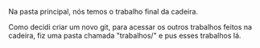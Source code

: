 Na pasta principal, nós temos o trabalho final da cadeira.

Como decidi criar um novo git, para acessar os outros trabalhos feitos na cadeira, fiz uma pasta chamada "trabalhos/" e pus esses trabalhos lá.

